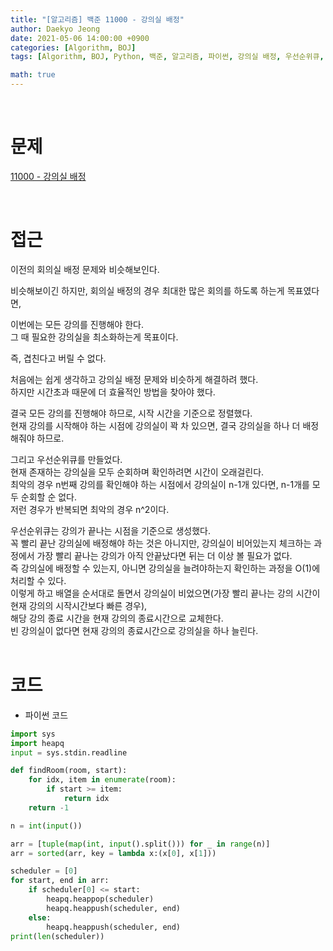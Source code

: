 ```yaml
---
title: "[알고리즘] 백준 11000 - 강의실 배정"
author: Daekyo Jeong
date: 2021-05-06 14:00:00 +0900
categories: [Algorithm, BOJ]
tags: [Algorithm, BOJ, Python, 백준, 알고리즘, 파이썬, 강의실 배정, 우선순위큐, 그리디, Greedy]

math: true
---
```



<br/>

# **문제**

[11000 - 강의실 배정](https://www.acmicpc.net/problem/11000)

<br/>

# **접근**

이전의 회의실 배정 문제와 비슷해보인다.  

비슷해보이긴 하지만, 회의실 배정의 경우 최대한 많은 회의를 하도록 하는게 목표였다면,  

이번에는 모든 강의를 진행해야 한다.  
그 때 필요한 강의실을 최소화하는게 목표이다.  

즉, 겹친다고 버릴 수 없다.  

처음에는 쉽게 생각하고 강의실 배정 문제와 비슷하게 해결하려 했다.  
하지만 시간초과 때문에 더 효율적인 방법을 찾아야 했다.  

결국 모든 강의를 진행해야 하므로, 시작 시간을 기준으로 정렬했다.  
현재 강의를 시작해야 하는 시점에 강의실이 꽉 차 있으면, 결국 강의실을 하나 더 배정해줘야 하므로.  

그리고 우선순위큐를 만들었다.  
현재 존재하는 강의실을 모두 순회하며 확인하려면 시간이 오래걸린다.  
최악의 경우 n번째 강의를 확인해야 하는 시점에서 강의실이 n-1개 있다면, n-1개를 모두 순회할 순 없다.  
저런 경우가 반복되면 최악의 경우 n^2이다.  

우선순위큐는 강의가 끝나는 시점을 기준으로 생성했다.  
꼭 빨리 끝난 강의실에 배정해야 하는 것은 아니지만, 강의실이 비어있는지 체크하는 과정에서 가장 빨리 끝나는 강의가 아직 안끝났다면 뒤는 더 이상 볼 필요가 없다.  
즉 강의실에 배정할 수 있는지, 아니면 강의실을 늘려야하는지 확인하는 과정을 O(1)에 처리할 수 있다.  
이렇게 하고 배열을 순서대로 돌면서 강의실이 비었으면(가장 빨리 끝나는 강의 시간이 현재 강의의 시작시간보다 빠른 경우),  
해당 강의 종료 시간을 현재 강의의 종료시간으로 교체한다.  
빈 강의실이 없다면 현재 강의의 종료시간으로 강의실을 하나 늘린다.  
<br/>

# **코드**

- 파이썬 코드   

```py
import sys
import heapq
input = sys.stdin.readline

def findRoom(room, start):
    for idx, item in enumerate(room):
        if start >= item:
            return idx
    return -1

n = int(input())

arr = [tuple(map(int, input().split())) for _ in range(n)]
arr = sorted(arr, key = lambda x:(x[0], x[1]))

scheduler = [0]
for start, end in arr:
    if scheduler[0] <= start:
        heapq.heappop(scheduler)
        heapq.heappush(scheduler, end)
    else:
        heapq.heappush(scheduler, end)
print(len(scheduler))
```

<br/>

